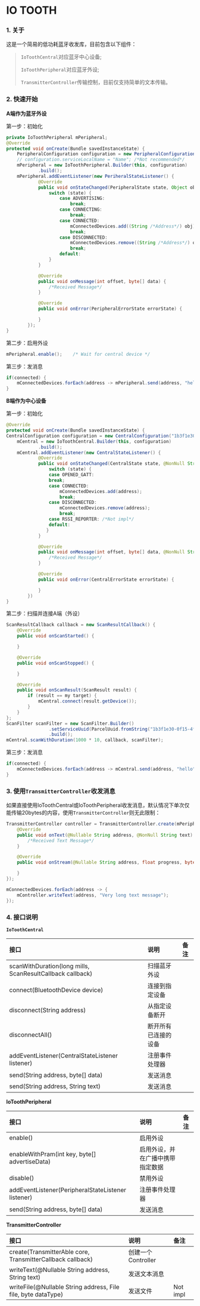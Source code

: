 # IO TOOTH

### 1. 关于
这是一个简易的低功耗蓝牙收发库，目前包含以下组件：

> `IoToothCentral`对应蓝牙中心设备;
>
> `IoToothPeripheral`对应蓝牙外设;
>
> `TransmitterController`传输控制，目前仅支持简单的文本传输。

### 2. 快速开始
**A端作为蓝牙外设**

第一步：初始化
```java
private IoToothPeripheral mPeripheral;
@Override
protected void onCreate(Bundle savedInstanceState) {
    PeripheralConfiguration configuration = new PeripheralConfiguration("1b3f1e30-0f15-4f98-8d69-d2b97f4ceddf");
    // configuration.serviceLocalName = "Name"; /*Not recommended*/
    mPeripheral = new IoToothPeripheral.Builder(this, configuration)
            .build();
    mPeripheral.addEventListener(new PeriheralStateListener() {
            @Override
            public void onStateChanged(PeripheralState state, Object obj) {
                switch (state) {
                    case ADVERTISING:
                        break;
                    case CONNECTING:
                        break;
                    case CONNECTED:
                        mConnectedDevices.add((String /*Address*/) obj);
                        break;
                    case DISCONNECTED:
                        mConnectedDevices.remove((String /*Address*/) obj);
                        break;
                    default:
                }
            }

            @Override
            public void onMessage(int offset, byte[] data) {
                /*Received Message*/
            }

            @Override
            public void onError(PeripheralErrorState errorState) {

            }
        });
}
```

第二步：启用外设
```java
mPeripheral.enable();    /* Wait for central device */
```

第三步：发消息
```java
if(connected) {
    mConnectedDevices.forEach(address -> mPeripheral.send(address, "hello".getBytes(StandardCharsets.UTF_8)));
}
```

**B端作为中心设备**

第一步：初始化
```java
@Override
protected void onCreate(Bundle savedInstanceState) {
CentralConfiguration configuration = new CentralConfiguration("1b3f1e30-0f15-4f98-8d69-d2b97f4ceddf");
    mCentral = new IoToothCentral.Builder(this, configuration)
            .build();
    mCentral.addEventListener(new CentralStateListener() {
            @Override
            public void onStateChanged(CentralState state, @NonNull String address) {
                switch (state) {
                case OPENED_GATT:
                break;
                case CONNECTED:
                    mConnectedDevices.add(address);
                    break;
                case DISCONNECTED:
                    mConnectedDevices.remove(address);
                    break;
                case RSSI_REPORTER: /*Not impl*/
                default:
               }
            }

            @Override
            public void onMessage(int offset, byte[] data, @NonNull String address) {
                /*Received Message*/
            }

            @Override
            public void onError(CentralErrorState errorState) {

            }
        })
}
```

第二步：扫描并连接A端（外设）
```java
ScanResultCallback callback = new ScanResultCallback() {
    @Override
    public void onScanStarted() {

    }

    @Override
    public void onScanStopped() {

    }

    @Override
    public void onScanResult(ScanResult result) {
        if (result == my target) {
            mCentral.connect(result.getDevice());
        }
    }
};
ScanFilter scanFilter = new ScanFilter.Builder()
                .setServiceUuid(ParcelUuid.fromString("1b3f1e30-0f15-4f98-8d69-d2b97f4ceddf"))
                .build();
mCentral.scanWithDuration(1000 * 10, callback, scanFilter);
```

第三步：发消息
```java
if(connected) {
    mConnectedDevices.forEach(address -> mCentral.send(address, "hello".getBytes(StandardCharsets.UTF_8)));
}
```

### 3. 使用`TransmitterController`收发消息
如果直接使用IoToothCentral或IoToothPeripheral收发消息，默认情况下单次仅能传输20bytes的内容，使用`TransmitterController`则无此限制：
```java
TransmitterController controller = TransmitterController.create(mPeripheral /*Or mCentral*/, new TransmitterController.TransmitterCallback() {
    @Override
    public void onText(@Nullable String address, @NonNull String text) {
        /*Received Text Message*/
    }

    @Override
    public void onStream(@Nullable String address, float progress, byte dataType, byte[] raw, int offset, int len) {

    }
});

mConnectedDevices.forEach(address -> {
    mController.writeText(address, "Very long text message");
});
```

### 4. 接口说明

**`IoToothCentral`**

| 接口                                                       | 说明              | 备注 |
|:----------------------------------------------------------|:-----------------|:----|
| scanWithDuration(long mills, ScanResultCallback callback) | 扫描蓝牙外设       |      |
| connect(BluetoothDevice device)                           | 连接到指定设备      |     |
| disconnect(String address)                                | 从指定设备断开      |     |
| disconnectAll()                                           | 断开所有已连接的设备 |     |
| addEventListener(CentralStateListener listener)           | 注册事件处理器      |     |
| send(String address, byte[] data)                         | 发送消息           |     |
| send(String address, String text)                         | 发送消息           |     |

**IoToothPeripheral**

| 接口                                                | 说明                       | 备注 |
|:---------------------------------------------------|:---------------------------|:----|
| enable()                                           | 启用外设                    |      |
| enableWithPram(int key, byte[] advertiseData)      | 启用外设，并在广播中携带指定数据 |     |
| disable()                                          | 禁用外设                    |      |
| addEventListener(PeripheralStateListener listener) | 注册事件处理器                |     |
| send(String address, byte[] data)                  | 发送消息                    |      |

**TransmitterController**

| 接口                                                           | 说明              | 备注      |
|:--------------------------------------------------------------|:-----------------|:---------|
| create(TransmitterAble core, TransmitterCallback callback)    | 创建一个Controller |          |
| writeText(@Nullable String address, String text)              | 发送文本消息        |          |
| writeFile(@Nullable String address, File file, byte dataType) | 发送文件           | Not impl |
